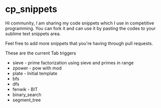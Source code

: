# cp_snippets
Hi community,
I am sharing my code snippets which I use in competitive programming. You can fork it and can use it by pasting the codes to your sublime text snippets area.

Feel free to add more snippets that you're having through pull requests.

These are the current Tab triggers

- sieve - prime factorization using sieve and primes in range
- zpower - pow with mod
- plate - Initial template
- bfs 
- dfs
- fenwik - BIT
- binary_search
- segment_tree
